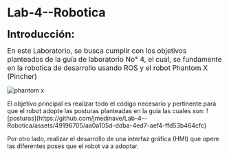 # Lab-4--Robotica

<p><strong><span style="font-size: 24px;">Introducci&oacute;n:</span></strong></p>
<p><span style="font-size: 16px;">En este Laboratorio, se busca cumplir con los objetivos planteados de la gu&iacute;a de laboratorio No&deg; 4, el cual, se fundamente en la robotica de desarrollo usando ROS y el robot Phantom X (Pincher)

![phantom x](https://github.com/jmedinave/Lab-4--Robotica/assets/49196705/429be8d6-74e6-4678-9220-b16d22270292)
  
 <p>El objetivo principal es realizar todo el c&oacute;digo necesario y pertinente para que el robot adopte las posturas planteadas en la gu&iacute;a las cuales son:
![posturas](https://github.com/jmedinave/Lab-4--Robotica/assets/49196705/aa0a105d-ddba-4ed7-aef4-ffd53b464cfc)


<p>Por otro lado, realizar el desarrollo de una interfaz gr&aacute;fica (HMI) que opere las diferentes poses que el robot va a adoptar.</p>
